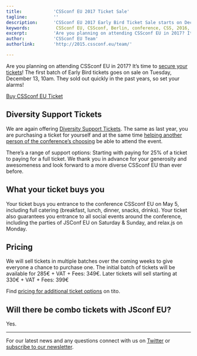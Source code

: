 ```yaml
---
title:            'CSSconf EU 2017 Ticket Sale'
tagline:          ''
description:      'CSSconf EU 2017 Early Bird Ticket Sale starts on December 13 2016'
keywords:          CSSconf EU, CSSconf, Berlin, conference, CSS, 2016, 2017
excerpt:          'Are you planning on attending CSSconf EU in 2017? It’s time to secure your tickets! The first batch of Early Bird tickets goes on sale on Tuesday, December 13, 10am. They sold out quickly in the past years, so set your alarms!'
author:           'CSSconf EU Team'
authorlink:       'http://2015.cssconf.eu/team/'

---
```


Are you planning on attending CSSconf EU in 2017? It’s time to [secure your tickets](https://tito.io/cssconfeu/cssconfeu-2017)! The first batch of Early Bird tickets goes on sale on Tuesday, December 13, 10am. They sold out quickly in the past years, so set your alarms!

<a href="https://tito.io/cssconfeu/cssconfeu-2017" class="btn--special">
  <span class="btn__span" data-hover="Buy CSSconf EU Ticket">Buy CSSconf EU Ticket</span>
</a>

## Diversity Support Tickets

We are again offering [Diversity Support Tickets](http://2017.cssconf.eu/diversity-support-tickets/). The same as last year, you are purchasing a ticket for yourself and at the same time [helping another person of the conference’s choosing](http://2017.cssconf.eu/diversity-support-tickets/) be able to attend the event.

There’s a range of support options: Starting with paying for 25% of a ticket to paying for a full ticket. We thank you in advance for your generosity and awesomeness and look forward to a more diverse CSSconf EU than ever before.

## What your ticket buys you

Your ticket buys you entrance to the conference CSSconf EU on May 5, including full catering (breakfast, lunch, dinner, snacks, drinks).
Your ticket also guarantees you entrance to all social events around the conference, including the parties of JSConf EU on Saturday & Sunday, and relax.js on Monday.

## Pricing

We will sell tickets in multiple batches over the coming weeks to give everyone a chance to purchase one. The initial batch of tickets will be available for 285€ + VAT + Fees: 349€. Later tickets will sell starting at 330€ + VAT + Fees: 399€

Find [pricing for additional ticket options](https://ti.to/cssconfeu/cssconfeu-2017) on tito.


## Will there be combo tickets with JSconf EU?

Yes.



***

For our latest news and any questions connect with us on [Twitter](https://twitter.com/cssconfeu) or [subscribe to our newsletter](link).  
